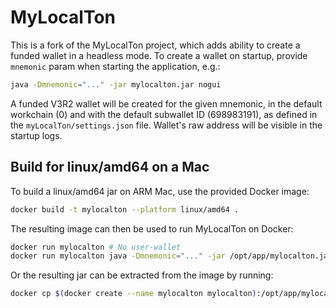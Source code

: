 # MyLocalTon

This is a fork of the MyLocalTon project, which adds ability to create a funded wallet in a headless mode.
To create a wallet on startup, provide `mnemonic` param when starting the application, e.g.:
```bash
java -Dmnemonic="..." -jar mylocalton.jar nogui
```

A funded V3R2 wallet will be created for the given mnemonic, in the default workchain (0) and with the default subwallet
ID (698983191), as defined in the `myLocalTon/settings.json` file. Wallet's raw address will be visible in the startup logs.

## Build for linux/amd64 on a Mac

To build a linux/amd64 jar on ARM Mac, use the provided Docker image:
```bash
docker build -t mylocalton --platform linux/amd64 .
```

The resulting image can then be used to run MyLocalTon on Docker:
```bash
docker run mylocalton # No user-wallet
docker run mylocalton java -Dmnemonic="..." -jar /opt/app/mylocalton.jar nogui # Create user-wallet on startup
```

Or the resulting jar can be extracted from the image by running:
```bash
docker cp $(docker create --name mylocalton mylocalton):/opt/app/mylocalton.jar ./mylocalton.jar && docker rm mylocalton
```
